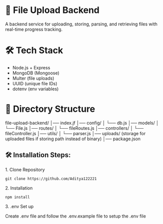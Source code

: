 # 📂 File Upload Backend

A backend service for uploading, storing, parsing, and retrieving files with real-time progress tracking.

# 🛠 Tech Stack

* Node.js + Express
* MongoDB (Mongoose)
* Multer (file uploads)
* UUID (unique file IDs)
* dotenv (env variables)

# 📂 Directory Structure

file-upload-backend/
│── index.jf
│── config/
│    └── db.js
│── models/
│    └── File.js
│── routes/
│    └── fileRoutes.js
│── controllers/
│    └── fileController.js
│── utils/
│    └── parser.js
│── uploads/   (storage for uploaded files if storing path instead of binary)
│── package.json

## 🛠️ Installation Steps:

<p>1. Clone Repository</p>

```
git clone https://github.com/Aditya122221
```

<p>2. Installation</p>

```
npm install
```

<p>3. .env Set up</p>
Create .env file and follow the .env.example file to setup the .env file
